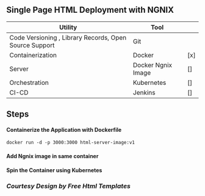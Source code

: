 ## Single Page HTML Deployment with NGNIX



| Utility | Tool |  |
| ------------- | ------------- | ------------- |
| Code Versioning , Library Records, Open Source Support | Git | 
| Containerization | Docker | [x] |
| Server| Docker Ngnix Image | [] |
| Orchestration | Kubernetes | [] |
| CI-CD|Jenkins | [] |

## Steps 
 #### Containerize the Application with Dockerfile 
    docker run -d -p 3000:3000 html-server-image:v1
 #### Add Ngnix image in same container
 #### Spin the Container using Kubernetes

### ***Courtesy Design by Free Html Templates***